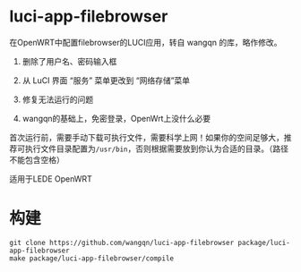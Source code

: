 # luci-app-filebrowser
在OpenWRT中配置filebrowser的LUCI应用，转自 wangqn 的库，略作修改。

1. 删除了用户名、密码输入框

2. 从 LuCI 界面 “服务” 菜单更改到 “网络存储”菜单

3. 修复无法运行的问题

4. wangqn的基础上，免密登录，OpenWrt上没什么必要

首次运行前，需要手动下载可执行文件，需要科学上网！如果你的空间足够大，推荐可执行文件目录配置为`/usr/bin`，否则根据需要放到你认为合适的目录。（路径不能包含空格）

适用于LEDE OpenWRT

# 构建

```
git clone https://github.com/wangqn/luci-app-filebrowser package/luci-app-filebrowser
make package/luci-app-filebrowser/compile
```
